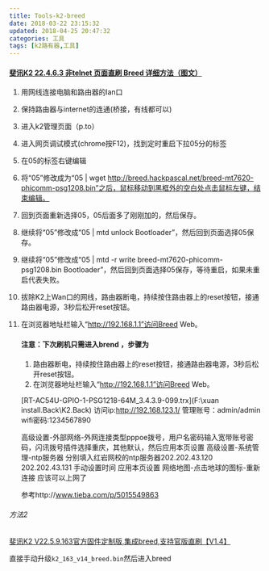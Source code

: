 ```yaml
---
title: Tools-k2-breed
date: 2018-03-22 23:15:32
updated: 2018-04-25 20:47:32
categories: 工具
tags: [k2路有器,工具]
---
```


#### [斐讯K2 22.4.6.3 非telnet 页面直刷 Breed 详细方法（图文）](http://www.right.com.cn/forum/forum.php?mod=viewthread&tid=204435&highlight=k2%252B22.4.6.3)

1. 用网线连接电脑和路由器的lan口

2. 保持路由器与internet的连通(桥接，有线都可以)

3. 进入k2管理页面（p.to）

4. 进入网页调试模式(chrome按F12)，找到定时重启下拉05分的标签

5. 在05的标签右键编辑

6. 将“05”修改成为“05 | wget http://breed.hackpascal.net/breed-mt7620-phicomm-psg1208.bin”之后，鼠标移动到黑框外的空白处点击鼠标左键，结束编辑。

7. 回到页面重新选择05，05后面多了刚刚加的，然后保存。

8. 继续将“05”修改成“05 | mtd unlock Bootloader”，然后回到页面选择05保存。

9. 继续将“05”修改成“05 | mtd -r write breed-mt7620-phicomm-psg1208.bin Bootloader”，然后回到页面选择05保存，等待重启，如果未重启代表失败。

10. 拔除K2上Wan口的网线，路由器断电，持续按住路由器上的reset按钮，接通路由器电源，3秒后松开reset按钮。

11. 在浏览器地址栏输入“http://192.168.1.1”访问Breed Web。

    #### 注意：下次刷机只需进入brend ，步骤为

    1. 路由器断电，持续按住路由器上的reset按钮，接通路由器电源，3秒后松开reset按钮。
    2. 在浏览器地址栏输入“http://192.168.1.1”访问Breed Web。

    [RT-AC54U-GPIO-1-PSG1218-64M_3.4.3.9-099.trx](F:\xuan install.Back\K2.Back)  访问ip:http://192.168.123.1/ 管理账号：admin/admin wifi密码:1234567890

    高级设置-外部网络-外网连接类型pppoe拨号，用户名密码输入宽带账号密码，闪讯拨号插件选择重庆，其他默认，然后应用本页设置
    高级设置-系统管理-ntp服务器 分别填入红岩网校的ntp服务器202.202.43.120 202.202.43.131 手动设置时间 应用本页设置
    网络地图-点击地球的图标-重新连接 应该可以上网了

    参考http://www.tieba.com/p/5015549863

###### 方法2

[斐讯K2 V22.5.9.163官方固件定制版,集成breed,支持官版直刷【V1.4】](http://www.right.com.cn/forum/thread-208753-1-1.html)

直接手动升级`k2_163_v14_breed.bin`然后进入breed
